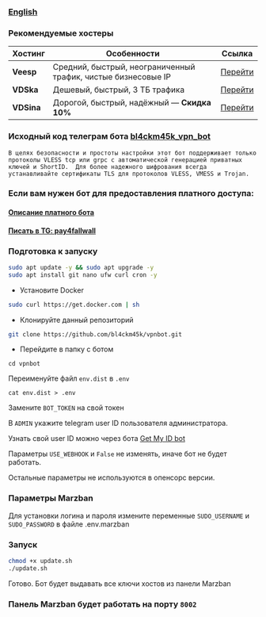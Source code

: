 ### [English](README.md)
### Рекомендуемые хостеры

| Хостинг | Особенности | Ссылка |
|--------|-------------|--------|
| **Veesp** | Средний, быстрый, неограниченный трафик, чистые бизнесовые IP | [Перейти](https://secure.veesp.com/?affid=1374) |
| **VDSka** | Дешевый, быстрый, 3 ТБ трафика | [Перейти](https://vdska.ru?p=21892) |
| **VDSina** | Дорогой, быстрый, надёжный — **Скидка 10%** | [Перейти](https://www.vdsina.com/?partner=bv6a5sjwaj) |

### Исходный код телеграм бота [bl4ckm45k_vpn_bot](https://t.me/bl4ckm45k_vpn_bot "bl4ckm45k_vpn_bot")

`В целях безопасности и простоты настройки этот бот поддерживает только протоколы VLESS tcp или grpc
с автоматической генерацией приватных ключей и ShortID. 
Для более надежного шифрования всегда устанавливайте сертификаты TLS для протоколов VLESS, VMESS и Trojan.
`

### Если вам нужен бот для предоставления платного доступа: 
#### [Описание  платного бота](https://github.com/bl4ckm45k/vpnbot/blob/master/README_PAID_BOT_RU.md "Описание функционала платного бота")
#### [Писать в TG: pay4fallwall](https://pay4fallwall.t.me/ "pay4fallwall")


### Подготовка к запуску
```bash
sudo apt update -y && sudo apt upgrade -y
sudo apt install git nano ufw curl cron -y
```
- Установите Docker
```bash
sudo curl https://get.docker.com | sh
```
- Клонируйте данный репозиторий
```bash
git clone https://github.com/bl4ckm45k/vpnbot.git
```
- Перейдите в папку с ботом
```pycon
cd vpnbot
```

Переименуйте файл `env.dist` в `.env` 
```pycon
cat env.dist > .env
```

Замените `BOT_TOKEN` на свой токен

В `ADMIN` укажите telegram user ID пользователя администратора.

Узнать свой user ID можно через бота [Get My ID bot](https://t.me/getmyid_bot "Get My ID bot")

Параметры `USE_WEBHOOK` и `False` не изменять, иначе бот не будет работать.

Остальные параметры не используются в опенсорс версии.

### Параметры Marzban
Для установки логина и пароля измените переменные `SUDO_USERNAME` и `SUDO_PASSWORD` в файле .env.marzban



### Запуск
```bash
chmod +x update.sh
./update.sh
```

Готово. Бот будет выдавать все ключи хостов из панели Marzban

### Панель Marzban будет работать на порту `8002`

